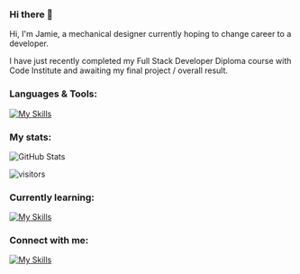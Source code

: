 ### Hi there 👋

Hi, I'm Jamie, a mechanical designer currently hoping to change career to a developer.

I have just recently completed my Full Stack Developer Diploma course with Code Institute and awaiting my final project / overall result.

### Languages & Tools:

[![My Skills](https://skillicons.dev/icons?i=html,css,javascript,py,cs,django,github,heroku,postgres,react,raspberrypi,vscode&theme=dark)](https://skillicons.dev)



### My stats:

![GitHub Stats](https://github-readme-stats.vercel.app/api?username=jkingportfolio&theme=chartreuse-dark&show_icons=true)

![visitors](https://visitor-badge.laobi.icu/badge?page_id=jkingportfolio.jkingportfolio)

### Currently learning:

[![My Skills](https://skillicons.dev/icons?i=cs,blender,unity&theme=dark)](https://skillicons.dev)

### Connect with me:

[![My Skills](https://skillicons.dev/icons?i=linkedin&theme=dark)](https://uk.linkedin.com/in/jamie-king-25938123)
